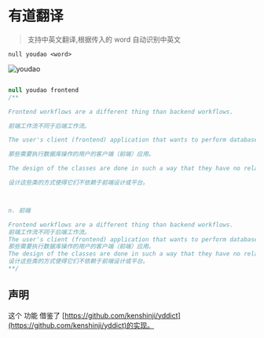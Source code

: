 # 有道翻译

> 支持中英文翻译,根据传入的 word 自动识别中英文

```shell
null youdao <word>
```

![youdao](/youdao.gif)

```js

null youdao frontend
/**

Frontend workflows are a different thing than backend workflows.

前端工作流不同于后端工作流。

The user's client (frontend) application that wants to perform database operations.

那些需要执行数据库操作的用户的客户端（前端）应用。

The design of the classes are done in such a way that they have no relationship with, or dependency on, the frontend design or platform.

设计这些类的方式使得它们不依赖于前端设计或平台。



n. 前端

Frontend workflows are a different thing than backend workflows.
前端工作流不同于后端工作流。
The user's client (frontend) application that wants to perform database operations.
那些需要执行数据库操作的用户的客户端（前端）应用。
The design of the classes are done in such a way that they have no relationship with, or dependency on, the frontend design or platform.
设计这些类的方式使得它们不依赖于前端设计或平台。
**/
```

## 声明

这个 功能 借鉴了 [https://github.com/kenshinji/yddict](https://github.com/kenshinji/yddict)的实现。

